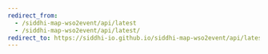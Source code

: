 ```yaml
---
redirect_from:
  - /siddhi-map-wso2event/api/latest
  - /siddhi-map-wso2event/api/latest/
redirect_to: https://siddhi-io.github.io/siddhi-map-wso2event/api/latest/
---
```

